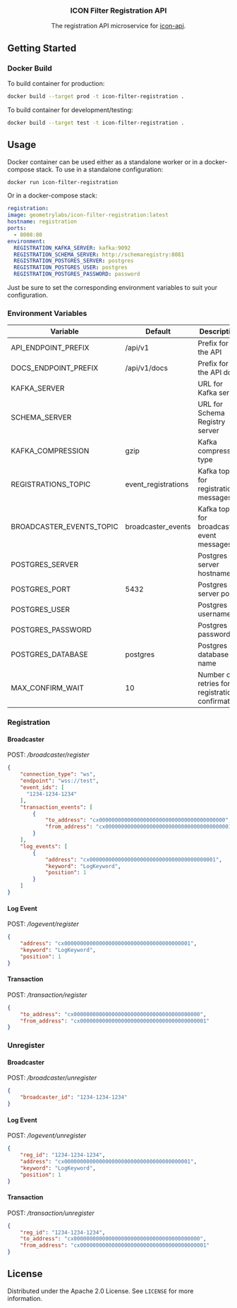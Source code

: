 <p align="center">
  <h3 align="center">ICON Filter Registration API</h3>

  <p align="center">
    The registration API microservice for <a href="https://github.com/geometry-labs/icon-api">icon-api</a>.
    <br />
</p>

## Getting Started

### Docker Build

To build container for production:

```bash
docker build --target prod -t icon-filter-registration .
```

To build container for development/testing:

```bash
docker build --target test -t icon-filter-registration .
```

## Usage

Docker container can be used either as a standalone worker or in a docker-compose stack.
To use in a standalone configuration:

```bash
docker run icon-filter-registration
```

Or in a docker-compose stack:

```yaml
registration:
image: geometrylabs/icon-filter-registration:latest
hostname: registration
ports:
  - 8008:80
environment:
  REGISTRATION_KAFKA_SERVER: kafka:9092
  REGISTRATION_SCHEMA_SERVER: http://schemaregistry:8081
  REGISTRATION_POSTGRES_SERVER: postgres
  REGISTRATION_POSTGRES_USER: postgres
  REGISTRATION_POSTGRES_PASSWORD: password
```

Just be sure to set the corresponding environment variables to suit your configuration.

### Environment Variables

| Variable                 | Default             | Description                                     |
|--------------------------|---------------------|-------------------------------------------------|
| API_ENDPOINT_PREFIX      | /api/v1             | Prefix for the API                              |
| DOCS_ENDPOINT_PREFIX     | /api/v1/docs        | Prefix for the API docs                         |
| KAFKA_SERVER             |                     | URL for Kafka server                            |
| SCHEMA_SERVER            |                     | URL for Schema Registry server                  |
| KAFKA_COMPRESSION        | gzip                | Kafka compression type                          |
| REGISTRATIONS_TOPIC      | event_registrations | Kafka topic for registration messages           |
| BROADCASTER_EVENTS_TOPIC | broadcaster_events  | Kafka topic for broadcaster event messages      |
| POSTGRES_SERVER          |                     | Postgres server hostname                        |
| POSTGRES_PORT            | 5432                | Postgres server port                            |
| POSTGRES_USER            |                     | Postgres username                               |
| POSTGRES_PASSWORD        |                     | Postgres password                               |
| POSTGRES_DATABASE        | postgres            | Postgres database name                          |
| MAX_CONFIRM_WAIT         | 10                  | Number of retries for registration confirmation |

### Registration
#### Broadcaster
POST: _/broadcaster/register_

```json
{
    "connection_type": "ws",
    "endpoint": "wss://test",
    "event_ids": [
      "1234-1234-1234"
    ],
    "transaction_events": [
        {
            "to_address": "cx0000000000000000000000000000000000000000",
            "from_address": "cx0000000000000000000000000000000000000001"
        }
    ],
    "log_events": [
        {
            "address": "cx0000000000000000000000000000000000000001",
            "keyword": "LogKeyword",
            "position": 1
        }
    ]
}
```

#### Log Event
POST: _/logevent/register_

```json
{
    "address": "cx0000000000000000000000000000000000000001",
    "keyword": "LogKeyword",
    "position": 1
}
```

#### Transaction
POST: _/transaction/register_

```json
{
    "to_address": "cx0000000000000000000000000000000000000000",
    "from_address": "cx0000000000000000000000000000000000000001"
}
```

### Unregister
#### Broadcaster
POST: _/broadcaster/unregister_

```json
{
    "broadcaster_id": "1234-1234-1234"
}
```

#### Log Event
POST: _/logevent/unregister_

```json
{
    "reg_id": "1234-1234-1234",
    "address": "cx0000000000000000000000000000000000000001",
    "keyword": "LogKeyword",
    "position": 1
}
```

#### Transaction
POST: _/transaction/unregister_

```json
{
    "reg_id": "1234-1234-1234",
    "to_address": "cx0000000000000000000000000000000000000000",
    "from_address": "cx0000000000000000000000000000000000000001"
}
```

## License

Distributed under the Apache 2.0 License. See `LICENSE` for more information.
